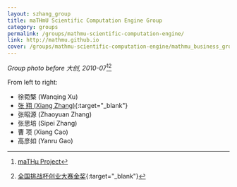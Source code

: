 ```yaml
---
layout: szhang_group
title: maTHmU Scientific Computation Engine Group
category: groups
permalink: /groups/mathmu-scientific-computation-engine/
link: http://mathmu.github.io
cover: /groups/mathmu-scientific-computation-engine/mathmu_business_group.jpg
---
```


*Group photo before 大创, 2010-07*[^1][^2]

From left to right:
* 徐菀檠 (Wanqing Xu)
* [张 翔 (Xiang Zhang)](http://www.szhang.net){:target="_blank"}
* 张昭源 (Zhaoyuan Zhang)
* 张思培 (Sipei Zhang)
* 曹 项 (Xiang Cao)
* 高彦如 (Yanru Gao)

[^1]: [maTHμ Project](/projects/mathmu)
[^2]: [全国挑战杯创业大赛金奖](http://news.tsinghua.edu.cn/publish/news/4205/2011/20110225232541875190560/20110225232541875190560_.html){:target="_blank"}
